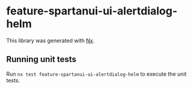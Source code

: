 # feature-spartanui-ui-alertdialog-helm

This library was generated with [Nx](https://nx.dev).


## Running unit tests

Run `nx test feature-spartanui-ui-alertdialog-helm` to execute the unit tests.

